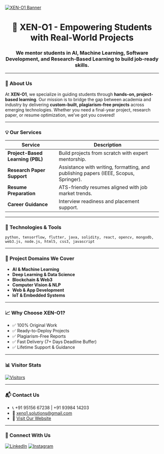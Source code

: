 [![XEN-O1 Banner](https://raw.githubusercontent.com/RoshanReddy22/RoshanReddy22/main/XEN-O1%20Banner.png )](https://xen-o1.com )

<h1 align="center">🚀 XEN-O1 - Empowering Students with Real-World Projects</h1>
<h3 align="center">We mentor students in AI, Machine Learning, Software Development, and Research-Based Learning to build job-ready skills.</h3>

---

### 📌 **About Us**
At **XEN-O1**, we specialize in guiding students through **hands-on, project-based learning**. Our mission is to bridge the gap between academia and industry by delivering **custom-built, plagiarism-free projects** across emerging technologies. Whether you need a final-year project, research paper, or resume optimization, we’ve got you covered!

---

### 💡 **Our Services**
| **Service** | **Description** |
|-------------|------------------|
| **Project-Based Learning (PBL)** | Build projects from scratch with expert mentorship. |
| **Research Paper Support** | Assistance with writing, formatting, and publishing papers (IEEE, Scopus, Springer). |
| **Resume Preparation** | ATS-friendly resumes aligned with job market trends. |
| **Career Guidance** | Interview readiness and placement support. |

---

### 🔧 **Technologies & Tools**
```python, tensorflow, flutter, java, solidity, react, opencv, mongodb, web3.js, node.js, html5, css3, javascript```

---

### 🧪 **Project Domains We Cover**
- **AI & Machine Learning**  
- **Deep Learning & Data Science**  
- **Blockchain & Web3**  
- **Computer Vision & NLP**  
- **Web & App Development**  
- **IoT & Embedded Systems**  

---

### 📈 **Why Choose XEN-O1?**
- ✅ 100% Original Work  
- ✅ Ready-to-Deploy Projects  
- ✅ Plagiarism-Free Reports  
- ✅ Fast Delivery (7+ Days Deadline Buffer)  
- ✅ Lifetime Support & Guidance  

---

### 📊 **Visitor Stats**  
[![Visitors](https://komarev.com/ghpvc/?username=xen-o1&label=Total%20Visitors&color=blue&style=flat-square )](https://github.com/xen-o1 )

---

### 📬 **Contact Us**
- 📞 +91 95156 67238 | +91 93984 14203  
- 📧 xeno1.solutions@gmail.com  
- 🔗 [Visit Our Website](https://xen-o1.com )  

---

### 🔗 Connect With Us
[![LinkedIn](https://img.shields.io/badge/LinkedIn-0077B5?logo=linkedin&logoColor=white )](https://linkedin.com/company/xeno-01 )
[![Instagram](https://img.shields.io/badge/Instagram-E1306C?logo=instagram&logoColor=white )](https://instagram.com/xen.o.1 )
